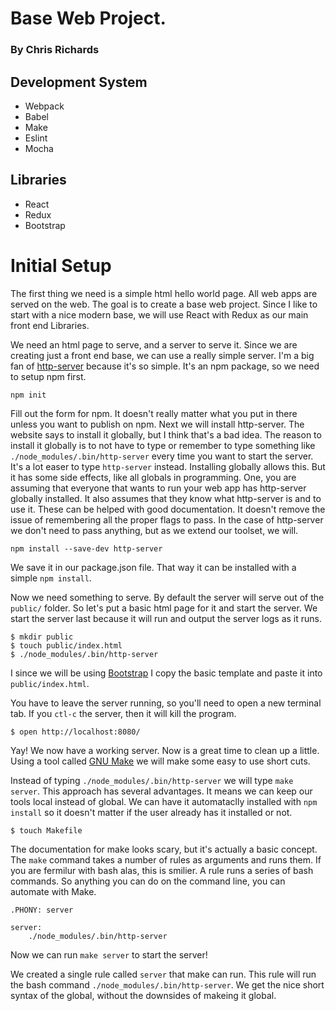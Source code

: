 # Base Web Project.
### By Chris Richards

## Development System
* Webpack
* Babel
* Make
* Eslint
* Mocha

## Libraries
* React
* Redux
* Bootstrap


# Initial Setup
The first thing we need is a simple html hello world page. All web apps are served on the web. The goal is to create a base web project. Since I like to start with a nice modern base, we will use React with Redux as our main front end Libraries.

We need an html page to serve, and a server to serve it. Since we are creating just a front end base, we can use a really simple server.
I'm a big fan of [http-server](https://www.npmjs.com/package/http-server) because it's so simple. It's an npm package, so we need to setup npm first.

```
npm init
```

Fill out the form for npm. It doesn't really matter what you put in there unless you want to publish on npm.
Next we will install http-server. The website says to install it globally, but I think that's a bad idea. The reason to install it globally is to not have to type or remember to type something like `./node_modules/.bin/http-server` every time you want to start the server. It's a lot easer to type `http-server` instead. Installing globally allows this. But it has some side effects, like all globals in programming. One, you are assuming that everyone that wants to run your web app has http-server globally installed. It also assumes that they know what http-server is and to use it. These can be helped with good documentation. It doesn't remove the issue of remembering all the proper flags to pass. In the case of http-server we don't need to pass anything, but as we extend our toolset, we will.

```
npm install --save-dev http-server
```

We save it in our package.json file. That way it can be installed with a simple `npm install`.

Now we need something to serve. By default the server will serve out of the `public/` folder. So let's put a basic html page for it and start the server. We start the server last because it will run and output the server logs as it runs.

```
$ mkdir public
$ touch public/index.html
$ ./node_modules/.bin/http-server
```

I since we will be using [Bootstrap](http://getbootstrap.com/getting-started/#download) I copy the basic template and paste it into `public/index.html`.

You have to leave the server running, so you'll need to open a new terminal tab. If you `ctl-c` the server, then it will kill the program.

```
$ open http://localhost:8080/
```

Yay! We now have a working server. Now is a great time to clean up a little. Using a tool called [GNU Make](http://www.gnu.org/software/make/manual/make.html) we will make some easy to use short cuts.

Instead of typing `./node_modules/.bin/http-server` we will type `make server`. This approach has several advantages. It means we can keep our tools local instead of global. We can have it automataclly installed with `npm install` so it doesn't matter if the user already has it installed or not.

```
$ touch Makefile
```

The documentation for make looks scary, but it's actually a basic concept. The `make` command takes a number of rules as arguments and runs them. If you are fermilur with bash alas, this is smilier. A rule runs a series of bash commands. So anything you can do on the command line, you can automate with Make.

```
.PHONY: server

server:
	./node_modules/.bin/http-server
```

Now we can run `make server` to start the server!

We created a single rule called `server` that make can run. This rule will run the bash command `./node_modules/.bin/http-server`. We get the nice short syntax of the global, without the downsides of makeing it global.
